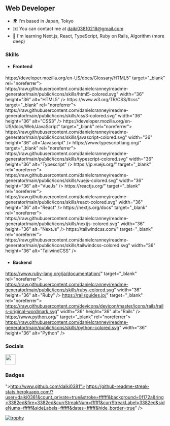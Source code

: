 Web Developer
------------------------

* 🌍  I'm based in Japan, Tokyo
* ✉️  You can contact me at [daiki03810218@gmail.com](mailto:daiki03810218@gmail.com)
* 🧠  I'm learning Next.js, React, TypeScript, Ruby on Rails, Algorithm (more deep)

### Skills

- #### Frontend

<p align="left">
   https://developer.mozilla.org/en-US/docs/Glossary/HTML5" target="_blank" rel="noreferrer">
    https://raw.githubusercontent.com/danielcranney/readme-generator/main/public/icons/skills/html5-colored.svg" width="36" height="36" alt="HTML5" />
   </a>
   https://www.w3.org/TR/CSS/#css" target="_blank" rel="noreferrer">
     https://raw.githubusercontent.com/danielcranney/readme-generator/main/public/icons/skills/css3-colored.svg" width="36" height="36" alt="CSS3" />
  </a>
  </a>
  https://developer.mozilla.org/en-US/docs/Web/JavaScript" target="_blank" rel="noreferrer">
    https://raw.githubusercontent.com/danielcranney/readme-generator/main/public/icons/skills/javascript-colored.svg" width="36" height="36" alt="Javascript" />
  </a>
  https://www.typescriptlang.org/" target="_blank" rel="noreferrer">
    https://raw.githubusercontent.com/danielcranney/readme-generator/main/public/icons/skills/typescript-colored.svg" width="36" height="36" alt="Typescript" />
  </a>
  https://jp.vuejs.org/" target="_blank" rel="noreferrer">
    https://raw.githubusercontent.com/danielcranney/readme-generator/main/public/icons/skills/vuejs-colored.svg" width="36" height="36" alt="VueJs" />
   </a>
  https://reactjs.org/" target="_blank" rel="noreferrer">
    https://raw.githubusercontent.com/danielcranney/readme-generator/main/public/icons/skills/react-colored.svg" width="36" height="36" alt="React" />
  </a>
  https://nextjs.org/docs" target="_blank" rel="noreferrer">
    https://raw.githubusercontent.com/danielcranney/readme-generator/main/public/icons/skills/nextjs-colored.svg" width="36" height="36" alt="NextJs" />
  </a>
  https://tailwindcss.com/" target="_blank" rel="noreferrer">
    https://raw.githubusercontent.com/danielcranney/readme-generator/main/public/icons/skills/tailwindcss-colored.svg" width="36" height="36" alt="TailwindCSS" />
  </a>
</p>

- #### Backend

https://www.ruby-lang.org/ja/documentation/" target="_blank" rel="noreferrer">
  https://raw.githubusercontent.com/danielcranney/readme-generator/main/public/icons/skills/ruby-colored.svg" width="36" height="36" alt="Ruby" />
</a>
https://railsguides.jp/" target="_blank" rel="noreferrer">
  https://raw.githubusercontent.com/devicons/devicon/master/icons/rails/rails-original-wordmark.svg" width="36" height="36" alt="Rails" />
</a>
https://www.python.org/" target="_blank" rel="noreferrer">
  https://raw.githubusercontent.com/danielcranney/readme-generator/main/public/icons/skills/python-colored.svg" width="36" height="36" alt="Python" />
</a>

### Socials

<p align="left"> <a href="https://www.facebook.com/DAIKI0381" target="_blank" rel="noreferrer"><img src="https://raw.githubusercontent.com/danielcranney/readme-generator/main/public/icons/socials/facebook.svg" width="32" height="32" /></a></p>

### Badges

  ">http://www.github.com/daiki0381">
    https://github-readme-streak-stats.herokuapp.com/?user=daiki0381&count_private=true&stroke=ffffff&background=0f172a&ring=3382ed&fire=3382ed&currStreakNum=ffffff&currStreakLabel=3382ed&sideNums=ffffff&sideLabels=ffffff&dates=ffffff&hide_border=true" />
  </a>

[![trophy](https://github-profile-trophy.vercel.app/?username=daiki0381&theme=onedark&column=7)](https://github.com/ryo-ma/github-profile-trophy)
